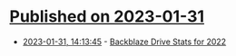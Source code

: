 # [Published on 2023-01-31](index.md)

* [2023-01-31, 14:13:45](https://news.ycombinator.com/item?id=34595212) - [Backblaze Drive Stats for 2022](https://www.backblaze.com/blog/backblaze-drive-stats-for-2022/)
